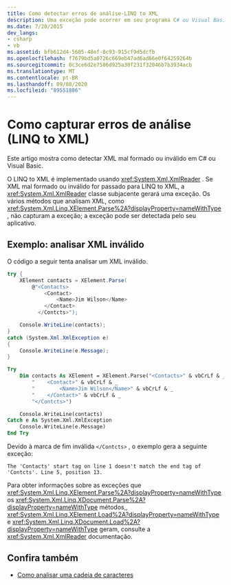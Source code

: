 ```yaml
---
title: Como detectar erros de análise-LINQ to XML
description: Uma exceção pode ocorrer em seu programa C# ou Visual Basic se tentar analisar um XML inválido com um método como XElement. Parse. Você pode escrever o programa para detectar e responder a essas exceções.
ms.date: 7/20/2015
dev_langs:
- csharp
- vb
ms.assetid: bfb612d4-5605-48ef-8c93-915cf9d5dcfb
ms.openlocfilehash: f7679bd5a0726c669eb47ad6ad66e0f64259264b
ms.sourcegitcommit: 0c3ce6d2e7586d925a30f231f32046b7b3934acb
ms.translationtype: MT
ms.contentlocale: pt-BR
ms.lasthandoff: 09/08/2020
ms.locfileid: "89551886"
---
```

# <a name="how-to-catch-parsing-errors-linq-to-xml"></a>Como capturar erros de análise (LINQ to XML)

Este artigo mostra como detectar XML mal formado ou inválido em C# ou Visual Basic.

O LINQ to XML é implementado usando <xref:System.Xml.XmlReader> . Se XML mal formado ou inválido for passado para LINQ to XML, a <xref:System.Xml.XmlReader> classe subjacente gerará uma exceção. Os vários métodos que analisam XML, como <xref:System.Xml.Linq.XElement.Parse%2A?displayProperty=nameWithType> , não capturam a exceção; a exceção pode ser detectada pelo seu aplicativo.

## <a name="example-parse-invalid-xml"></a>Exemplo: analisar XML inválido

O código a seguir tenta analisar um XML inválido.

```csharp
try {
    XElement contacts = XElement.Parse(
        @"<Contacts>
            <Contact>
                <Name>Jim Wilson</Name>
            </Contact>
          </Contcts>");

    Console.WriteLine(contacts);
}
catch (System.Xml.XmlException e)
{
    Console.WriteLine(e.Message);
}
```

```vb
Try
    Dim contacts As XElement = XElement.Parse("<Contacts>" & vbCrLf & _
        "    <Contact>" & vbCrLf & _
        "        <Name>Jim Wilson</Name>" & vbCrLf & _
        "    </Contact>" & vbCrLf & _
        "</Contcts>")

    Console.WriteLine(contacts)
Catch e As System.Xml.XmlException
    Console.WriteLine(e.Message)
End Try
```

Devido à marca de fim inválida `</Contcts>` , o exemplo gera a seguinte exceção:

```output
The 'Contacts' start tag on line 1 doesn't match the end tag of 'Contcts'. Line 5, position 13.
```

Para obter informações sobre as exceções que <xref:System.Xml.Linq.XElement.Parse%2A?displayProperty=nameWithType> os <xref:System.Xml.Linq.XDocument.Parse%2A?displayProperty=nameWithType> métodos,, <xref:System.Xml.Linq.XElement.Load%2A?displayProperty=nameWithType> e <xref:System.Xml.Linq.XDocument.Load%2A?displayProperty=nameWithType> geram, consulte a <xref:System.Xml.XmlReader> documentação.

## <a name="see-also"></a>Confira também

- [Como analisar uma cadeia de caracteres](parse-string.md)
